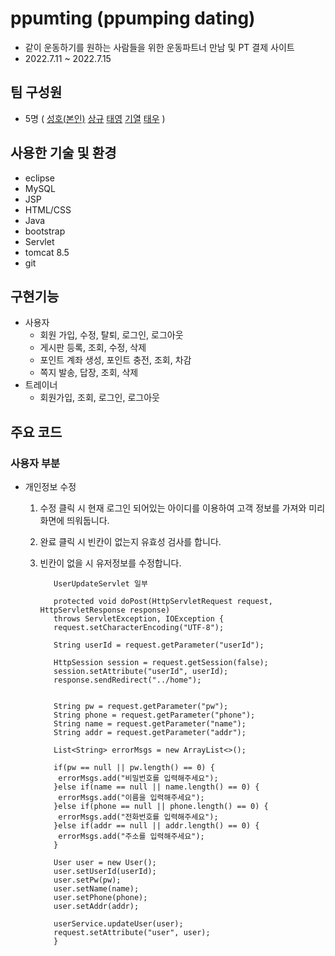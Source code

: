 # ppumting (ppumping dating)
+ 같이 운동하기를 원하는 사람들을 위한 운동파트너 만남 및 PT 결제 사이트
+ 2022.7.11 ~ 2022.7.15
## 팀 구성원
+ 5명 ( [성호(본인)](https://github.com/LeeSeongHo7984) [상규](https://github.com/parkSangGyu98) [태영](https://github.com/wed456) [기열](https://github.com/BaekKiYeol) [태우](https://github.com/workhan0918) )

## 사용한 기술 및 환경
+ eclipse
+ MySQL
+ JSP
+ HTML/CSS
+ Java
+ bootstrap
+ Servlet
+ tomcat 8.5
+ git

## 구현기능
+ 사용자
  + 회원 가입, 수정, 탈퇴, 로그인, 로그아웃
  + 게시판 등록, 조회, 수정, 삭제
  + 포인트 계좌 생성, 포인트 충전, 조회, 차감
  + 쪽지 발송, 답장, 조회, 삭제
+ 트레이너
  + 회원가입, 조회, 로그인, 로그아웃

## 주요 코드
### 사용자 부분
 + 개인정보 수정
   1. 수정 클릭 시 현재 로그인 되어있는 아이디를 이용하여 고객 정보를 가져와 미리 화면에 띄워둡니다.
   2. 완료 클릭 시 빈칸이 없는지 유효성 검사를 합니다.
   3. 빈칸이 없을 시 유저정보를 수정합니다.

             UserUpdateServlet 일부

             protected void doPost(HttpServletRequest request, HttpServletResponse response) 
             throws ServletException, IOException {
             request.setCharacterEncoding("UTF-8");

             String userId = request.getParameter("userId");

             HttpSession session = request.getSession(false);
             session.setAttribute("userId", userId);
             response.sendRedirect("../home");


             String pw = request.getParameter("pw");
             String phone = request.getParameter("phone");
             String name = request.getParameter("name");
             String addr = request.getParameter("addr");

             List<String> errorMsgs = new ArrayList<>();

             if(pw == null || pw.length() == 0) {
              errorMsgs.add("비밀번호를 입력해주세요");
             }else if(name == null || name.length() == 0) {
              errorMsgs.add("이름을 입력해주세요");
             }else if(phone == null || phone.length() == 0) {
              errorMsgs.add("전화번호를 입력해주세요");
             }else if(addr == null || addr.length() == 0) {
              errorMsgs.add("주소를 입력해주세요");
             }

             User user = new User();
             user.setUserId(userId);
             user.setPw(pw);
             user.setName(name);
             user.setPhone(phone);
             user.setAddr(addr);

             userService.updateUser(user);
             request.setAttribute("user", user);
             }

